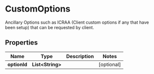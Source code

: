 

# CustomOptions

Ancillary Options such as ICRAA (Client custom options if any that have been setup) that can be requested by client.
## Properties

Name | Type | Description | Notes
------------ | ------------- | ------------- | -------------
**optionId** | **List&lt;String&gt;** |  |  [optional]



